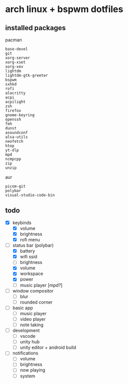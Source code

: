 # arch linux + bspwm dotfiles

## installed packages
pacman
```
base-devel
git
xorg-server
xorg-xset
xorg-xev
lightdm
lightdm-gtk-greeter
bspwm
sxhkd
rofi
alacritty
acpi
acpilight
zsh
firefox
gnome-keyring
openssh
feh
dunst
asoundconf
alsa-utils
neofetch
htop
yt-dlp
mpd
ncmpcpp
zip
unzip
```

aur
```
picom-git
polybar
visual-studio-code-bin
```
## todo
- [X] keybinds
  - [X] volume
  - [X] brightness
  - [X] rofi menu
- [ ] status bar (polybar)
  - [X] battery
  - [X] wifi ssid
  - [ ] brightness
  - [X] volume
  - [X] workspace
  - [X] power
  - [ ] music player [mpd?]
- [ ] window compositor
  - [ ] blur
  - [ ] rounded corner
- [ ] basic app
  - [ ] music player
  - [ ] video player
  - [ ] note taking
- [ ] development
  - [ ] vscode
  - [ ] unity hub
  - [ ] unity editor + android build
- [ ] notifications
  - [ ] volume
  - [ ] brightness
  - [ ] now playing
  - [ ] system